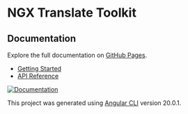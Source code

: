 # NGX Translate Toolkit


## Documentation

Explore the full documentation on [GitHub Pages](https://robmanganelly.github.io/ngx-translate-toolkit/).

- [Getting Started](https://robmanganelly.github.io/ngx-translate-toolkit/getting-started.html)
- [API Reference](https://robmanganelly.github.io/ngx-translate-toolkit/api.html)

[![Documentation](https://img.shields.io/badge/docs-GitHub%20Pages-blue)](https://robmanganelly.github.io/ngx-translate-toolkit/)

This project was generated using [Angular CLI](https://github.com/angular/angular-cli) version 20.0.1.


